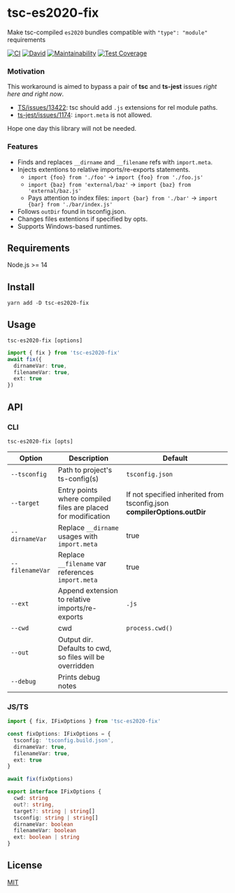 # tsc-es2020-fix
Make tsc-compiled `es2020` bundles compatible with `"type": "module"` requirements

[![CI](https://github.com/antongolub/tsc-es2020-fix/workflows/CI/badge.svg)](https://github.com/antongolub/tsc-es2020-fix/actions)
[![David](https://img.shields.io/david/dev/antongolub/tsc-es2020-fix?label=deps)](https://david-dm.org/antongolub/tsc-es2020-fix?type=dev)
[![Maintainability](https://api.codeclimate.com/v1/badges/795c6c62e875c263e2fa/maintainability)](https://codeclimate.com/github/antongolub/tsc-es2020-fix/maintainability)
[![Test Coverage](https://api.codeclimate.com/v1/badges/795c6c62e875c263e2fa/test_coverage)](https://codeclimate.com/github/antongolub/tsc-es2020-fix/test_coverage)

### Motivation
This workaround is aimed to bypass a pair of **tsc** and **ts-jest** issues _right here and right now_. 
* [TS/issues/13422](https://github.com/microsoft/TypeScript/issues/13422): tsc should add `.js` extensions for rel module paths.
* [ts-jest/issues/1174](https://github.com/kulshekhar/ts-jest/issues/1174): `import.meta` is not allowed.

Hope one day this library will not be needed.

### Features
* Finds and replaces `__dirname` and `__filename` refs with `import.meta`.
* Injects extentions to relative imports/re-exports statements.
    * `import {foo} from './foo'` → `import {foo} from './foo.js'`
    * `import {baz} from 'external/baz'` → `import {baz} from 'external/baz.js'`
    * Pays attention to index files: `import {bar} from './bar'` → `import {bar} from './bar/index.js'`
* Follows `outDir` found in tsconfig.json.  
* Changes files extentions if specified by opts.
* Supports Windows-based runtimes.

## Requirements
Node.js >= 14

## Install
```shell
yarn add -D tsc-es2020-fix
```

## Usage
```shell
tsc-es2020-fix [options]
```

```typescript
import { fix } from 'tsc-es2020-fix'
await fix({
  dirnameVar: true,
  filenameVar: true,
  ext: true
})
```

## API
### CLI
```shell
tsc-es2020-fix [opts]
```
| Option | Description | Default
|---|---|---|
|`--tsconfig`| Path to project's ts-config(s) | `tsconfig.json`
|`--target` | Entry points where compiled files are placed for modification | If not specified inherited from tsconfig.json **compilerOptions.outDir**
|`--dirnameVar` | Replace `__dirname` usages with `import.meta` | true
|`--filenameVar` | Replace `__filename` var references `import.meta` | true
|`--ext` | Append extension to relative imports/re-exports | `.js`
|`--cwd`| cwd | `process.cwd()`
|`--out`| Output dir. Defaults to cwd, so files will be overridden | <cwd>
|`--debug` | Prints debug notes

### JS/TS
```ts
import { fix, IFixOptions } from 'tsc-es2020-fix'

const fixOptions: IFixOptions = {
  tsconfig: 'tsconfig.build.json',
  dirnameVar: true,
  filenameVar: true,
  ext: true
}

await fix(fixOptions)
```
```typescript
export interface IFixOptions {
  cwd: string
  out?: string,
  target?: string | string[]
  tsconfig: string | string[]
  dirnameVar: boolean
  filenameVar: boolean
  ext: boolean | string
}
```

## License
[MIT](./LICENSE)
